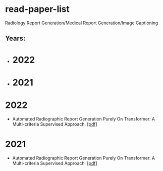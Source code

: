 # read-paper-list
Radiology Report Generation/Medical Report Generation/Image Captioning

## Years:
* # 2022
* # 2021

<span id="2022"></span>
# **2022**
* Automated Radiographic Report Generation Purely On Transformer: A Multi-criteria Supervised Approach. [[pdf]](https://ieeexplore.ieee.org/document/9768661)

# **2021**
* Automated Radiographic Report Generation Purely On Transformer: A Multi-criteria Supervised Approach. [[pdf]](https://ieeexplore.ieee.org/document/9768661)
